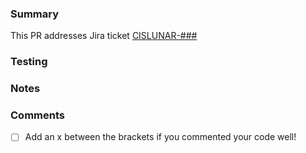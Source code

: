 ### Summary
<!-- What changes were made? What features were added? What bugs were fixed? -->
This PR addresses Jira ticket [CISLUNAR-###](https://jira.cornell.edu/browse/CISLUNAR-###)     <!-- Replace ### with JIRA ticket number -->



### Testing
<!-- How was your code tested? Include locations of test code and/or documents -->


### Notes
<!--- List any major or minor points, future thoughts, and/or future concerns -->


### Comments
- [ ] Add an x between the brackets if you commented your code well!


